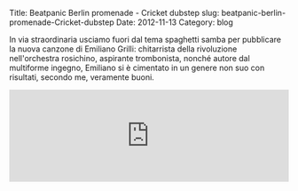 Title: Beatpanic Berlin promenade - Cricket dubstep
slug: beatpanic-berlin-promenade-Cricket-dubstep
Date: 2012-11-13
Category: blog


In via straordinaria usciamo fuori dal tema spaghetti samba per
pubblicare la nuova canzone di Emiliano Grilli: chitarrista della
rivoluzione nell'orchestra rosichino, aspirante trombonista, nonché
autore dal multiforme ingegno, Emiliano si è cimentato in un genere
non suo con risultati, secondo me, veramente buoni.


<iframe width="100%" height="166" scrolling="no" frameborder="no" src="http://w.soundcloud.com/player/?url=http%3A%2F%2Fapi.soundcloud.com%2Ftracks%2F67293564&amp;show_artwork=true"></iframe>
